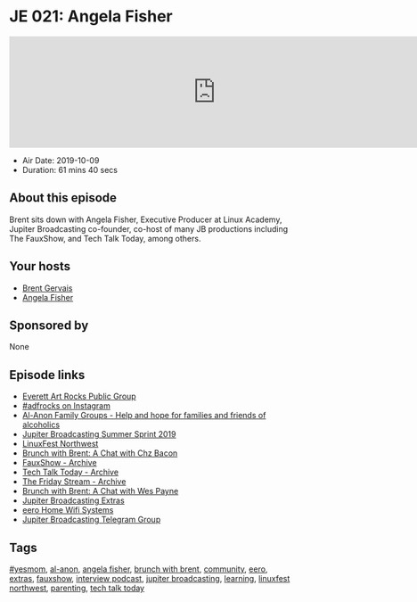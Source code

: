 # JE 021: Angela Fisher

<iframe src="https://player.fireside.fm/v2/WTrMvATU+S8Sihnu7?theme=dark" width="740" height="200" frameborder="0" scrolling="no"></iframe>

* Air Date: 2019-10-09
* Duration: 61 mins 40 secs

## About this episode

Brent sits down with Angela Fisher, Executive Producer at Linux Academy, Jupiter Broadcasting co-founder, co-host of many JB productions including The FauxShow, and Tech Talk Today, among others.

## Your hosts
* [Brent Gervais](https://extras.show//hosts/brent)
* [Angela Fisher](https://extras.show//hosts/angerz)

## Sponsored by

None



## Episode links

  * [Everett Art Rocks Public Group](https://www.facebook.com/groups/1695715270752396/ "Everett Art Rocks Public Group")
  * [#adfrocks on Instagram](https://www.instagram.com/explore/tags/adfrocks/ "#adfrocks on Instagram")
  * [Al-Anon Family Groups - Help and hope for families and friends of alcoholics](https://al-anon.org "Al-Anon Family Groups - Help and hope for families and friends of alcoholics")
  * [Jupiter Broadcasting Summer Sprint 2019](https://linuxunplugged.com/articles/summer-sprint-2019 "Jupiter Broadcasting Summer Sprint 2019")
  * [LinuxFest Northwest](https://www.linuxfestnorthwest.org "LinuxFest Northwest")
  * [Brunch with Brent: A Chat with Chz Bacon](https://extras.show/6 "Brunch with Brent: A Chat with Chz Bacon")
  * [FauxShow - Archive](https://www.jupiterbroadcasting.com/show/fauxshow/ "FauxShow - Archive")
  * [Tech Talk Today - Archive](https://www.jupiterbroadcasting.com/show/today/ "Tech Talk Today - Archive")
  * [The Friday Stream - Archive](https://www.jupiterbroadcasting.com/show/friday/ "The Friday Stream - Archive")
  * [Brunch with Brent: A Chat with Wes Payne](https://extras.show/12 "Brunch with Brent: A Chat with Wes Payne")
  * [Jupiter Broadcasting Extras](https://extras.show "Jupiter Broadcasting Extras")
  * [eero Home Wifi Systems](https://eero.com/ "eero Home Wifi Systems")
  * [Jupiter Broadcasting Telegram Group](https://www.jupiterbroadcasting.com/telegram "Jupiter Broadcasting Telegram Group")



## Tags

[#yesmom](https://extras.show//tags/%23yesmom), [al-anon](https://extras.show//tags/al-anon), [angela fisher](https://extras.show//tags/angela%20fisher), [brunch with brent](https://extras.show//tags/brunch%20with%20brent), [community](https://extras.show//tags/community), [eero](https://extras.show//tags/eero), [extras](https://extras.show//tags/extras), [fauxshow](https://extras.show//tags/fauxshow), [interview podcast](https://extras.show//tags/interview%20podcast), [jupiter broadcasting](https://extras.show//tags/jupiter%20broadcasting), [learning](https://extras.show//tags/learning), [linuxfest northwest](https://extras.show//tags/linuxfest%20northwest), [parenting](https://extras.show//tags/parenting), [tech talk today](https://extras.show//tags/tech%20talk%20today)